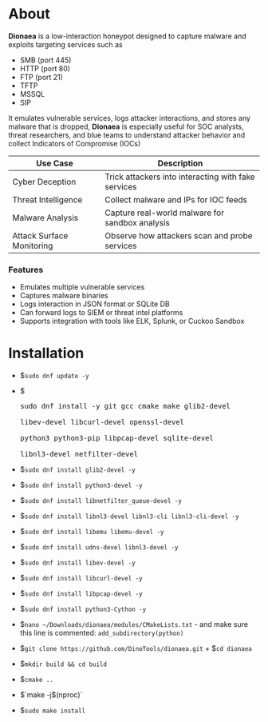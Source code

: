 # About
**Dionaea** is a low-interaction honeypot designed to capture malware and exploits targeting services such as
- SMB (port 445)
- HTTP (port 80)
- FTP (port 21)
- TFTP
- MSSQL
- SIP

It emulates vulnerable services, logs attacker interactions, and stores any malware that is dropped, **Dionaea** is especially useful for SOC analysts, threat researchers, and blue teams to understand attacker behavior and collect Indicators of Compromise (IOCs)

| Use Case  | Description |
| ------------- | ------------- |
| Cyber Deception  | Trick attackers into interacting with fake services |
| Threat Intelligence | Collect malware and IPs for IOC feeds |
| Malware Analysis | Capture real-world malware for sandbox analysis |
| Attack Surface Monitoring | Observe how attackers scan and probe services |

### Features
- Emulates multiple vulnerable services
- Captures malware binaries
- Logs interaction in JSON format or SQLite DB
- Can forward logs to SIEM or threat intel platforms
- Supports integration with tools like ELK, Splunk, or Cuckoo Sandbox

# Installation
- $`sudo dnf update -y`
- $<pre>sudo dnf install -y git gcc cmake make glib2-devel \
  libev-devel libcurl-devel openssl-devel \
  python3 python3-pip libpcap-devel sqlite-devel \
  libnl3-devel netfilter-devel</pre>
- $`sudo dnf install glib2-devel -y`
- $`sudo dnf install python3-devel -y`
- $`sudo dnf install libnetfilter_queue-devel -y`
- $`sudo dnf install libnl3-devel libnl3-cli libnl3-cli-devel -y`
- $`sudo dnf install libemu libemu-devel -y`
- $`sudo dnf install udns-devel libnl3-devel -y`
- $`sudo dnf install libev-devel -y`
- $`sudo dnf install libcurl-devel -y`
- $`sudo dnf install libpcap-devel -y`
- $`sudo dnf install python3-Cython -y`
- $`nano ~/Downloads/dionaea/modules/CMakeLists.txt` - and make sure this line is commented: `add_subdirectory(python)`

- $`git clone https://github.com/DinoTools/dionaea.git` + $`cd dionaea`
- $`mkdir build && cd build`
- $`cmake ..`
- $`make -j$(nproc)`
- $`sudo make install`
